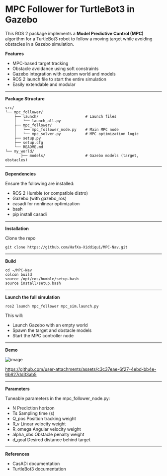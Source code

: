# MPC Follower for TurtleBot3 in Gazebo

This ROS 2 package implements a **Model Predictive Control (MPC)** algorithm for a TurtleBot3 robot to follow a moving target while avoiding obstacles in a Gazebo simulation.

**Features**

- MPC-based target tracking
- Obstacle avoidance using soft constraints
- Gazebo integration with custom world and models
- ROS 2 launch file to start the entire simulation
- Easily extendable and modular

---

**Package Structure**

```text
src/
└── mpc_follower/
    ├── launch/                     # Launch files
    │   └── launch_all.py
    ├── mpc_follower/             
    │   └── mpc_follower_node.py    # Main MPC node
    │   └── mpc_solver.py           # MPC optimization logic
    ├── setup.py
    ├── setup.cfg
    └── README.md
└── my_world/
       ├── models/                  # Gazebo models (target, obstacles)
```

---

**Dependencies**

Ensure the following are installed:

- ROS 2 Humble (or compatible distro)
- Gazebo (with gazebo_ros)
- casadi for nonlinear optimization
- bash
- pip install casadi

---

**Installation**

Clone the repo
```text
git clone https://github.com/HafXa-Xiddiqui/MPC-Nav.git
```
---

**Build**

```text
cd ~/MPC-Nav
colcon build
source /opt/ros/humble/setup.bash
source install/setup.bash
```
---

**Launch the full simulation**
```text
ros2 launch mpc_follower mpc_sim.launch.py
```
This will:

   - Launch Gazebo with an empty world
   - Spawn the target and obstacle models
   - Start the MPC controller node

---
**Demo**

![image](https://github.com/user-attachments/assets/c065e45d-7463-4275-b910-9ad49108ec7f)



https://github.com/user-attachments/assets/c3c37eae-6f27-4ebd-bb4e-6b627dd33ab5


---

**Parameters**

Tuneable parameters in the mpc_follower_node.py:
- N	Prediction horizon
- Ts	Sampling time (s)
- Q_pos	Position tracking weight
- R_v	Linear velocity weight
- R_omega	Angular velocity weight
- alpha_obs	Obstacle penalty weight
- d_goal	Desired distance behind target

---

**References**

 - CasADi documentation
 - TurtleBot3 documentation





